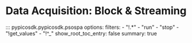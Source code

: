 <!-- Copyright (C) 2025-2025 Pico Technology Ltd. See LICENSE file for terms. -->
# Data Acquisition: Block & Streaming

::: pypicosdk.pypicosdk.psospa
    options:
        filters:
        - "!.*"
        - "run"
        - "stop"
        - "!get_values"
        - "!^_"
        show_root_toc_entry: false
        summary: true